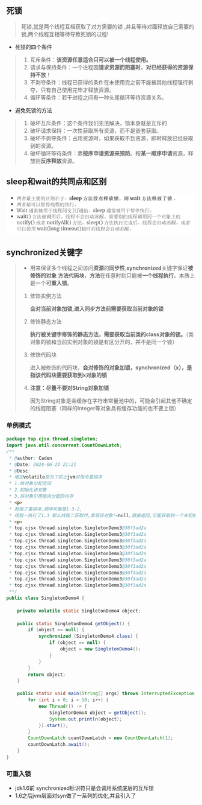## 死锁

> 死锁,就是两个线程互相获取了对方需要的锁 ,并且等待对面释放自己需要的锁,两个线程互相等待导致死锁的过程!

- 死锁的四个条件

> 1. 互斥条件：**该资源任意适合只可以被一个线程使用。**
> 2. 请求与保持条件：一个进程因**请求资源而阻塞时**，**对已经获得的资源保持不放**！
> 3. 不剥夺条件：线程已获得的条件在未使用完之前不能被其他线程强行剥夺，只有自己使用完毕才释放资源。
> 4. 循环等条件：若干进程之间有一种头尾循环等待资源关系。

- 避免死锁的方法

> 1. 破坏互斥条件：这个条件我们无法解决，锁本身就是互斥的
> 2. 破坏请求保持：一次性获取所有资源，而不是嵌套获取。
> 3. 破坏不剥夺条件：占用资源时，如果获取不到资源，即时释放已经获取到的资源。
> 4. 破坏循环等待条件：靠**按序申请资源来预防**。按**某一顺序申请**资源，释放则**反序释放**资源。

## sleep和wait的共同点和区别

![image-20200622221643704](image-20200622221643704.png)

## synchronized关键字

> - 用来保证多个线程之间访问**资源**的**同步性**,**synchronized**关键字保证**被修饰的对象** **方法代码块**，**方法**在任意时刻只能被**一个线程执行**。本质上是一个**可重入锁**。
>
> 1. 修饰实例方法
>
>    **会对当前对象加锁,进入同步方法前需要获取当前对象的锁**
>
> 2. 修饰静态方法
>
>    **执行被关键字修饰的静态方法，需要获取当前类的class对象的锁。**（类对象的锁和当前实例对象的锁是有区分开的，并不是同一个锁）
>
> 3. 修饰代码块
>
>    进入被修饰的代码块，**会对修饰的对象加锁，synchronized（x），是指该代码块需要获取到x对象的锁**
>
> 4. **注意：尽量不要对String对象加锁**
>
>    因为String对象是会缓存在字符串常量池中的，可能会引起其他不确定的线程阻塞（同样的Integer等对象具有缓存功能的也不要上锁）

### 单例模式

```java
package top.cjsx.thread.singleton;
import java.util.concurrent.CountDownLatch;
/**
 * @author: Caden
 * @Date: 2020-06-23 21:21
 * @Desc:
 * 增加volatile是为了防止jvm对指令重排序
 * 1.给对象分配空间
 * 2.初始化该对象
 * 3.将对象引用指向分配的内存
 * <p>
 * 若做了重排序,顺序可能是1-3-2,
 * 线程一执行了1,3 那么线程二获取时,发现该对象!=null,直接返回,可能获取到一个未初始化的对象
 * <p>
 * top.cjsx.thread.singleton.SingletonDemo3@30f3ad2a
 * top.cjsx.thread.singleton.SingletonDemo3@30f3ad2a
 * top.cjsx.thread.singleton.SingletonDemo3@30f3ad2a
 * top.cjsx.thread.singleton.SingletonDemo3@30f3ad2a
 * top.cjsx.thread.singleton.SingletonDemo3@30f3ad2a
 * top.cjsx.thread.singleton.SingletonDemo3@30f3ad2a
 * top.cjsx.thread.singleton.SingletonDemo3@30f3ad2a
 * top.cjsx.thread.singleton.SingletonDemo3@30f3ad2a
 * top.cjsx.thread.singleton.SingletonDemo3@30f3ad2a
 * top.cjsx.thread.singleton.SingletonDemo3@30f3ad2a
 **/
public class SingletonDemo4 {

    private volatile static SingletonDemo4 object;

    public static SingletonDemo4 getObject() {
        if (object == null) {
            synchronized (SingletonDemo4.class) {
                if (object == null) {
                    object = new SingletonDemo4();
                }
            }
        }
        return object;
    }

    public static void main(String[] args) throws InterruptedException {
        for (int i = 0; i < 10; i++) {
            new Thread(() -> {
                SingletonDemo4 object = getObject();
                System.out.println(object);
            }).start();
        }
        CountDownLatch countDownLatch = new CountDownLatch(1);
        countDownLatch.await();
    }
}
```

### 可重入锁

- jdk1.6前 synchronized标识符只是会调用系统底层的互斥锁
- 1.6之后jvm层面对syn做了一系列的优化,并且引入了